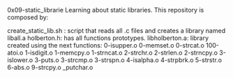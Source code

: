 0x09-static_librarie
Learning about static libraries. This repository is composed by:

create_static_lib.sh : script that reads all .c files and creates a library named liball.a
holberton.h: has all functions prototypes.
libholberton.a: library created using the next functions: 0-isupper.o 0-memset.o 0-strcat.o 100-atoi.o 1-isdigit.o 1-memcpy.o 1-strncat.o 2-strchr.o 2-strlen.o 2-strncpy.o 3-islower.o 3-puts.o 3-strcmp.o 3-strspn.o 4-isalpha.o 4-strpbrk.o 5-strstr.o 6-abs.o 9-strcpy.o _putchar.o
